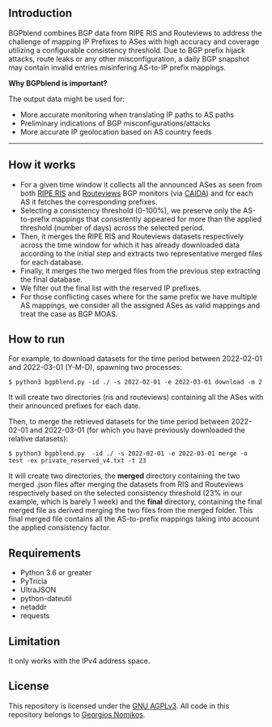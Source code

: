 ## Introduction

BGPblend combines BGP data from RIPE RIS and Routeviews to address the challenge of mapping IP Prefixes to ASes with high accuracy and coverage utilizing a configurable consistency threshold.
Due to BGP prefix hijack attacks, route leaks or any other misconfiguration, a daily BGP snapshot may contain invalid entries misinfering AS-to-IP prefix mappings.

**Why BGPblend is important?**

The output data might be used for:
- More accurate monitoring when translating IP paths to AS paths
- Preliminary indications of BGP misconfigurations/attacks
- More accurate IP geolocation based on AS country feeds

------------

## How it works
- For a given time window it collects all the announced ASes as seen from both [RIPE RIS](https://stat.ripe.net/docs/data_api "RIPES RIS") and [Routeviews](https://www.routeviews.org/routeviews/ "Routeviews") BGP monitors (via [CAIDA](https://www.caida.org/catalog/datasets/routeviews-prefix2as/ "CAIDA")) and for each AS it fetches the corresponding prefixes.
- Selecting a consistency threshold (0-100%), we preserve only the AS-to-prefix mappings that consistently appeared for more than the applied threshold (number of days) across the selected period.
- Then, it merges the RIPE RIS and Routeviews datasets respectively across the time window for which it has already downloaded data according to the initial step and extracts two representative merged files for each database.
- Finally, it merges the two merged files from the previous step extracting the final database. 
- We filter out the final list with the reserved IP prefixes.
- For those conflicting cases where for the same prefix we have multiple AS mappings, we consider all the assigned ASes as valid mappings and treat the case as BGP MOAS.

## How to run
For example, to download datasets for the time period between 2022-02-01 and 2022-03-01 (Y-M-D), spawning two processes:

`$ python3 bgpblend.py -id ./ -s 2022-02-01 -e 2022-03-01 download -m 2`

It will create two directories (ris and routeviews) containing all the ASes with their announced prefixes for each date.

Then, to merge the retrieved datasets for the time period between 2022-02-01 and 2022-03-01 (for which you have previously downloaded the relative datasets):

`$ python3 bgpblend.py  -id ./ -s 2022-02-01 -e 2022-03-01 merge -o test -ex private_reserved_v4.txt -t 23`

It will create two directories, the **merged** directory containing the two merged .json files after merging the datasets from RIS and Routeviews respectively based on the selected consistency threshold (23% in our example, which is barely 1 week)
and the **final** directory, containing the final merged file as derived merging the two files from the merged folder. This final merged file contains all the AS-to-prefix mappings taking into account the applied consistency factor.

## Requirements
- Python 3.6 or greater
- PyTricia
- UltraJSON
- python-dateutil
- netaddr
- requests

## Limitation
It only works with the IPv4 address space.

## License

This repository is licensed under the [GNU AGPLv3](LICENSE). All code in this repository belongs to [Georgios Nomikos](https://www.linkedin.com/in/georgenomikos).
